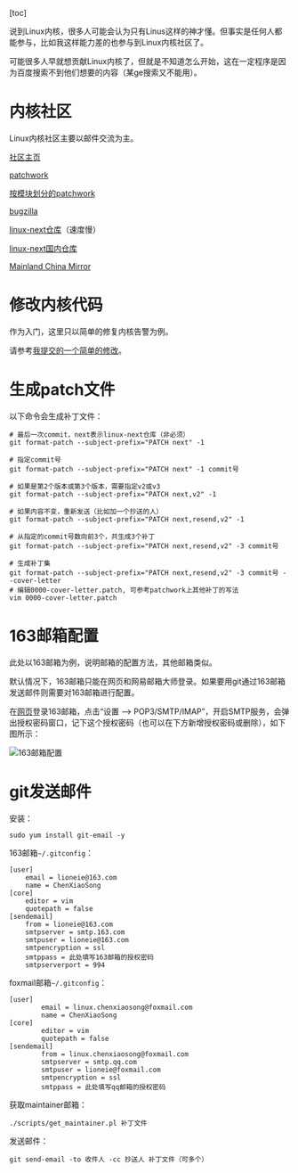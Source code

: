 [toc]

说到Linux内核，很多人可能会认为只有Linus这样的神才懂。但事实是任何人都能参与，比如我这样能力差的也参与到Linux内核社区了。

可能很多人早就想贡献Linux内核了，但就是不知道怎么开始，这在一定程序是因为百度搜索不到他们想要的内容（某ge搜索又不能用）。

# 内核社区

Linux内核社区主要以邮件交流为主。

[社区主页](https://www.kernel.org/)

[patchwork](https://lore.kernel.org/patchwork/project/lkml/list/)

[按模块划分的patchwork](https://patchwork.kernel.org/)

[bugzilla](https://bugzilla.kernel.org/)

[linux-next仓库](https://git.kernel.org/pub/scm/linux/kernel/git/next/linux-next.git)（速度慢）

[linux-next国内仓库](http://kernel.source.codeaurora.cn/pub/scm/linux/kernel/git/next/linux-next.git)

[Mainland China Mirror](https://kernel.source.codeaurora.cn/)

# 修改内核代码

作为入门，这里只以简单的修复内核告警为例。

请参考[我提交的一个简单的修改](https://git.kernel.org/pub/scm/linux/kernel/git/next/linux-next.git/commit/?h=next-20210611&id=5ca54404e68de8560ca15e8d0e6b625fd05ceeaf)。

# 生成patch文件

以下命令会生成补丁文件：
```shell
# 最后一次commit，next表示linux-next仓库（非必须）
git format-patch --subject-prefix="PATCH next" -1

# 指定commit号
git format-patch --subject-prefix="PATCH next" -1 commit号

# 如果是第2个版本或第3个版本，需要指定v2或v3
git format-patch --subject-prefix="PATCH next,v2" -1

# 如果内容不变，重新发送（比如加一个抄送的人）
git format-patch --subject-prefix="PATCH next,resend,v2" -1

# 从指定的commit号数向前3个，共生成3个补丁
git format-patch --subject-prefix="PATCH next,resend,v2" -3 commit号

# 生成补丁集
git format-patch --subject-prefix="PATCH next,resend,v2" -3 commit号 --cover-letter
# 编辑0000-cover-letter.patch, 可参考patchwork上其他补丁的写法
vim 0000-cover-letter.patch
```

# 163邮箱配置

此处以163邮箱为例，说明邮箱的配置方法，其他邮箱类似。

默认情况下，163邮箱只能在网页和网易邮箱大师登录。如果要用git通过163邮箱发送邮件则需要对163邮箱进行配置。

在[网页](mail.163.com)登录163邮箱，点击“设置 --> POP3/SMTP/IMAP”，开启SMTP服务，会弹出授权密码窗口，记下这个授权密码（也可以在下方新增授权密码或删除），如下图所示：

![163邮箱配置](https://gitee.com/lioneie/blog/raw/master/kernel-Linux%E5%86%85%E6%A0%B8%E7%A4%BE%E5%8C%BA%E6%8F%90%E4%BA%A4%E8%A1%A5%E4%B8%81/163%E9%82%AE%E7%AE%B1%E9%85%8D%E7%BD%AE.png)


# git发送邮件

安装：
```shell
sudo yum install git-email -y
```
163邮箱`~/.gitconfig`：
```
[user]
	email = lioneie@163.com
	name = ChenXiaoSong
[core]
	editor = vim 
	quotepath = false
[sendemail]
	from = lioneie@163.com
	smtpserver = smtp.163.com
	smtpuser = lioneie@163.com
	smtpencryption = ssl 
	smtppass = 此处填写163邮箱的授权密码
	smtpserverport = 994 
```

foxmail邮箱`~/.gitconfig`：
```shell
[user]
        email = linux.chenxiaosong@foxmail.com
        name = ChenXiaoSong
[core]
        editor = vim 
        quotepath = false
[sendemail]
        from = linux.chenxiaosong@foxmail.com
        smtpserver = smtp.qq.com
        smtpuser = lioneie@foxmail.com
        smtpencryption = ssl 
        smtppass = 此处填写qq邮箱的授权密码
```

获取maintainer邮箱：
```shell
./scripts/get_maintainer.pl 补丁文件
```
发送邮件：
```shell
git send-email -to 收件人 -cc 抄送人 补丁文件（可多个）
```
